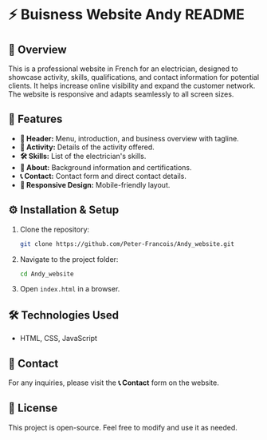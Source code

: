 # ⚡ Buisness Website Andy README

## 📝 Overview

This is a professional website in French for an electrician, designed to showcase activity, skills, qualifications, and contact information for potential clients. It helps increase online visibility and expand the customer network. The website is responsive and adapts seamlessly to all screen sizes.

## 🚀 Features

- **📌 Header:** Menu, introduction, and business overview with tagline.
- **🔧 Activity:** Details of the activity offered.
- **🛠 Skills:** List of the electrician's skills.
- **📖 About:** Background information and certifications.
- **📞 Contact:** Contact form and direct contact details.
- **📱 Responsive Design:** Mobile-friendly layout.

## ⚙️ Installation & Setup

1. Clone the repository:
   ```bash
   git clone https://github.com/Peter-Francois/Andy_website.git
   ```
2. Navigate to the project folder:
   ```bash
   cd Andy_website

   ```
3. Open `index.html` in a browser.

## 🛠 Technologies Used

- HTML, CSS, JavaScript

## 📩 Contact

For any inquiries, please visit the **📞 Contact** form on the website.

## 📜 License

This project is open-source. Feel free to modify and use it as needed.



